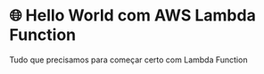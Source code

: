 # 🌐 Hello World com AWS Lambda Function

Tudo que precisamos para começar certo com Lambda Function

